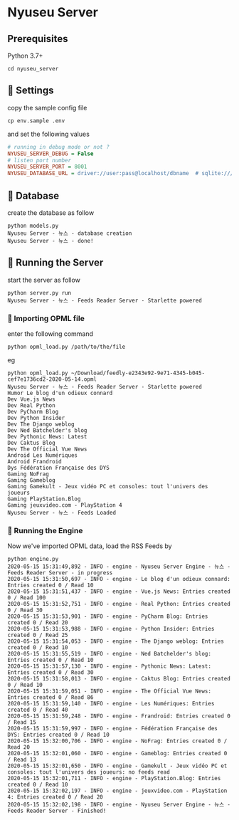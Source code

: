 # Nyuseu Server

## Prerequisites

Python 3.7+

```commandline
cd nyuseu_server
```

##  :wrench: Settings
copy the sample config file 
```
cp env.sample .env
```
and set the following values
```ini
# running in debug mode or not ?
NYUSEU_SERVER_DEBUG = False
# listen port number
NYUSEU_SERVER_PORT = 8001
NYUSEU_DATABASE_URL = driver://user:pass@localhost/dbname  # sqlite:///path/to/db.sqlite3
```

## :dvd: Database
create the database as follow 
```commandline
python models.py
Nyuseu Server - 뉴스 - database creation
Nyuseu Server - 뉴스 - done!
```

## :mega: Running the Server
start the server as follow 
```commandline
python server.py run
Nyuseu Server - 뉴스 - Feeds Reader Server - Starlette powered
```

### :eyes: Importing OPML file
enter the following command
```commandline
python opml_load.py /path/to/the/file
```
eg
```commandline
python opml_load.py ~/Download/feedly-e2343e92-9e71-4345-b045-cef7e1736cd2-2020-05-14.opml 
Nyuseu Server - 뉴스 - Feeds Reader Server - Starlette powered
Humor Le blog d'un odieux connard
Dev Vue.js News
Dev Real Python
Dev PyCharm Blog
Dev Python Insider
Dev The Django weblog
Dev Ned Batchelder's blog
Dev Pythonic News: Latest
Dev Caktus Blog
Dev The Official Vue News
Android Les Numériques
Android Frandroid
Dys Fédération Française des DYS
Gaming NoFrag
Gaming Gameblog
Gaming Gamekult - Jeux vidéo PC et consoles: tout l'univers des joueurs
Gaming PlayStation.Blog
Gaming jeuxvideo.com - PlayStation 4
Nyuseu Server - 뉴스 - Feeds Loaded
```

### :eyes: Running the Engine

Now we've imported OPML data, load the RSS Feeds by

```commandline
python engine.py
2020-05-15 15:31:49,892 - INFO - engine - Nyuseu Server Engine - 뉴스 - Feeds Reader Server - in progress
2020-05-15 15:31:50,697 - INFO - engine - Le blog d'un odieux connard: Entries created 0 / Read 10
2020-05-15 15:31:51,437 - INFO - engine - Vue.js News: Entries created 0 / Read 100
2020-05-15 15:31:52,751 - INFO - engine - Real Python: Entries created 0 / Read 30
2020-05-15 15:31:53,901 - INFO - engine - PyCharm Blog: Entries created 0 / Read 20
2020-05-15 15:31:53,988 - INFO - engine - Python Insider: Entries created 0 / Read 25
2020-05-15 15:31:54,053 - INFO - engine - The Django weblog: Entries created 0 / Read 10
2020-05-15 15:31:55,519 - INFO - engine - Ned Batchelder's blog: Entries created 0 / Read 10
2020-05-15 15:31:57,130 - INFO - engine - Pythonic News: Latest: Entries created 0 / Read 30
2020-05-15 15:31:58,013 - INFO - engine - Caktus Blog: Entries created 0 / Read 10
2020-05-15 15:31:59,051 - INFO - engine - The Official Vue News: Entries created 0 / Read 86
2020-05-15 15:31:59,140 - INFO - engine - Les Numériques: Entries created 0 / Read 40
2020-05-15 15:31:59,248 - INFO - engine - Frandroid: Entries created 0 / Read 15
2020-05-15 15:31:59,997 - INFO - engine - Fédération Française des DYS: Entries created 0 / Read 10
2020-05-15 15:32:00,706 - INFO - engine - NoFrag: Entries created 0 / Read 20
2020-05-15 15:32:01,060 - INFO - engine - Gameblog: Entries created 0 / Read 13
2020-05-15 15:32:01,650 - INFO - engine - Gamekult - Jeux vidéo PC et consoles: tout l'univers des joueurs: no feeds read
2020-05-15 15:32:01,711 - INFO - engine - PlayStation.Blog: Entries created 0 / Read 10
2020-05-15 15:32:02,197 - INFO - engine - jeuxvideo.com - PlayStation 4: Entries created 0 / Read 20
2020-05-15 15:32:02,198 - INFO - engine - Nyuseu Server Engine - 뉴스 - Feeds Reader Server - Finished!
```
